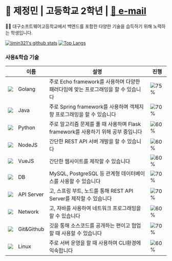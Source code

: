# 🚀 제정민 | 고등학교 2학년 | <a href="mailto:jjmin321@naver.com">📧 e-mail</a> 
<p>👨‍🎓 대구소프트웨어고등학교에서 백엔드를 포함한 다양한 기술을 습득하기 위해 노력하는 학생입니다.</p>

[![jjmin321's github stats](https://github-readme-stats.vercel.app/api?username=jjmin321&show_icons=true&hide_border=true&count_private=true)](https://github.com/jjmin321)
[![Top Langs](https://github-readme-stats.vercel.app/api/top-langs/?username=jjmin321&hide=r,jupyter%20notebook,c%23)](https://github.com/anuraghazra/github-readme-stats)

### 사용&학습 기술  

||이름|설명|진행|
|---|---|---|---|
|![](https://img.icons8.com/color/24/000000/golang.png)|Golang|주로 Echo framework를 사용하며 다양한 패러다임에 맞는 프로그래밍을 할 수 있습니다|![75%](https://progress-bar.dev/75)|
|![](https://img.icons8.com/color/24/000000/java-coffee-cup-logo.png)|Java|주로 Spring framework를 사용하며 객체지향 프로그래밍을 할 수 있습니다|![70%](https://progress-bar.dev/70)|
|![](https://img.icons8.com/color/24/000000/python.png)|Python|주로 알고리즘 문제를 풀 때 사용하며 Flask framework를 사용하기 위해 공부 중입니다|![60%](https://progress-bar.dev/60)|
|![](https://img.icons8.com/color/24/000000/nodejs.png)|NodeJS|간단한 REST API 서버 개발을 할 수 있습니다|![60%](https://progress-bar.dev/60)|
|![](https://img.icons8.com/color/24/000000/vue-js.png)|VueJS|간단한 웹사이트를 제작할 수 있습니다|![60%](https://progress-bar.dev/60)|
|![](https://img.icons8.com/color/24/000000/add-database.png)|DB|MySQL, PostgreSQL 등 관계형 데이터베이스를 사용할 수 있습니다|![70%](https://progress-bar.dev/70)|
|![](https://img.icons8.com/color/24/000000/api.png)|API Server|고, 스프링 부트, 노드를 통해 REST API Server를 제작할 수 있습니다|![70%](https://progress-bar.dev/70)|
|![](https://img.icons8.com/color/24/000000/network.png)|Network|고, 자바를 사용하여 네트워크 프로그래밍을 할 수 있습니다|![60%](https://progress-bar.dev/60)|
|![](https://img.icons8.com/color/24/000000/git.png)|Git&Github|깃을 통해 소스코드를 공개하는 편이고 협업할 때 사용할 수 있습니다|![70%](https://progress-bar.dev/70)|
|![](https://img.icons8.com/color/24/000000/linux.png)|Linux|주로 서버 운영을 할 때 사용하며 CLI환경에 익숙합니다|![60%](https://progress-bar.dev/60)|
